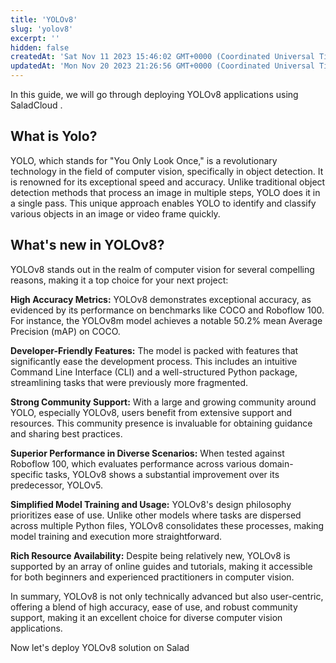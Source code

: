 ```yaml
---
title: 'YOLOv8'
slug: 'yolov8'
excerpt: ''
hidden: false
createdAt: 'Sat Nov 11 2023 15:46:02 GMT+0000 (Coordinated Universal Time)'
updatedAt: 'Mon Nov 20 2023 21:26:56 GMT+0000 (Coordinated Universal Time)'
---
```


In this guide, we will go through deploying YOLOv8 applications using SaladCloud .

## **What is Yolo?**

YOLO, which stands for "You Only Look Once," is a revolutionary technology in the field of computer vision, specifically
in object detection. It is renowned for its exceptional speed and accuracy. Unlike traditional object detection methods
that process an image in multiple steps, YOLO does it in a single pass. This unique approach enables YOLO to identify
and classify various objects in an image or video frame quickly.

## **What's new in YOLOv8?**

YOLOv8 stands out in the realm of computer vision for several compelling reasons, making it a top choice for your next
project:

**High Accuracy Metrics:** YOLOv8 demonstrates exceptional accuracy, as evidenced by its performance on benchmarks like
COCO and Roboflow 100. For instance, the YOLOv8m model achieves a notable 50.2% mean Average Precision (mAP) on COCO.

**Developer-Friendly Features:** The model is packed with features that significantly ease the development process. This
includes an intuitive Command Line Interface (CLI) and a well-structured Python package, streamlining tasks that were
previously more fragmented.

**Strong Community Support:** With a large and growing community around YOLO, especially YOLOv8, users benefit from
extensive support and resources. This community presence is invaluable for obtaining guidance and sharing best
practices.

**Superior Performance in Diverse Scenarios:** When tested against Roboflow 100, which evaluates performance across
various domain-specific tasks, YOLOv8 shows a substantial improvement over its predecessor, YOLOv5.

**Simplified Model Training and Usage:** YOLOv8's design philosophy prioritizes ease of use. Unlike other models where
tasks are dispersed across multiple Python files, YOLOv8 consolidates these processes, making model training and
execution more straightforward.

**Rich Resource Availability:** Despite being relatively new, YOLOv8 is supported by an array of online guides and
tutorials, making it accessible for both beginners and experienced practitioners in computer vision.

In summary, YOLOv8 is not only technically advanced but also user-centric, offering a blend of high accuracy, ease of
use, and robust community support, making it an excellent choice for diverse computer vision applications.

Now let's deploy YOLOv8 solution on Salad
